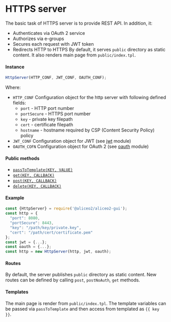 # HTTPS server
The basic task of HTTPS server is to provide REST API. In addition, it:
 - Authenticates via OAuth 2 service
 - Authorizes via e-groups
 - Secures each request with JWT token
 - Redirects HTTP to HTTPS
By default, it serves `public` directory as static content. It also renders main page from `public/index.tpl`.


#### Instance
```js
HttpServer(HTTP_CONF, JWT_CONF, OAUTH_CONF);
```
Where:
 * `HTTP_CONF` Configuration object for the http server with following defined fields:
     * `port` - HTTP port number 
     * `portSecure` - HTTPS port number
     * `key` - private key filepath
     * `cert` - certificate filepath
     * `hostname` - hostname required by CSP (Content Security Policy) policy
 * `JWT_CONF` Configuration object for JWT (see [jwt](JWT.md) module)
 * `OAUTH_COFN` Configuration object for OAuth 2 (see [oauth](OAUTH.md) module)

#### Public methods
 * [`passToTemplate(KEY, VALUE)`](API.md#HttpServer+passToTemplate)
 * [`get(KEY, CALLBACK)`](API.md#HttpServer+get)
 * [`post(KEY, CALLBACK)`](API.md#HttpServer+post)
 * [`delete(KEY, CALLBACK)`](API.md#HttpServer+delete)

#### Example
```js
const {HttpServer} = require('@aliceo2/aliceo2-gui');
const http = {
  "port": 8080,
  "portSecure": 8443,
  "key": "/path/key/private.key",
  "cert": "/path/cert/certificate.pem"
};
const jwt = {...};
const oauth = {...};
const http = new HttpServer(http, jwt, oauth);
```

#### Routes
By default, the server publishes `public` directory as static content.
New routes can be defined by calling `post`, `postNoAuth`, `get` methods.

#### Templates
The main page is render from `public/index.tpl`.
The template variables can be passed via `passToTemplate` and then access from templated as `{{ key }}`.
